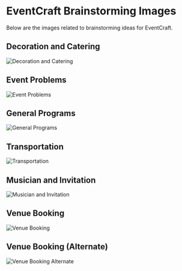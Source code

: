 # EventCraft Brainstorming Images

Below are the images related to brainstorming ideas for EventCraft.

## Decoration and Catering
![Decoration and Catering](https://github.com/MirzaZain110/FYP-1/new/main/1.%20Brainstorming/DecorationAndCatering.jpg)

## Event Problems
![Event Problems](EventsProblems.jpg)

## General Programs
![General Programs](GernalPrograms.jpg)

## Transportation
![Transportation](Transportation.jpg)

## Musician and Invitation
![Musician and Invitation](musicianAndInvitation.jpg)

## Venue Booking
![Venue Booking](venue_booking.jpg)

## Venue Booking (Alternate)
![Venue Booking Alternate](venue_booking(2).jpg)
